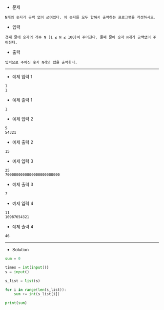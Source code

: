 - 문제

```
N개의 숫자가 공백 없이 쓰여있다. 이 숫자를 모두 합해서 출력하는 프로그램을 작성하시오.
```

- 입력

```
첫째 줄에 숫자의 개수 N (1 ≤ N ≤ 100)이 주어진다. 둘째 줄에 숫자 N개가 공백없이 주어진다.
```

- 출력

```
입력으로 주어진 숫자 N개의 합을 출력한다.
```

---

- 예제 입력 1 

```
1
1
```

- 예제 출력 1 

```
1
```

- 예제 입력 2 

```
5
54321
```

- 예제 출력 2 

```
15
```

- 예제 입력 3 

```
25
7000000000000000000000000
```

- 예제 출력 3 

```
7
```

- 예제 입력 4 

```
11
10987654321
```

- 예제 출력 4 

```
46
```

---

- Solution

```py
sum = 0

times = int(input())
s = input()

s_list = list(s)

for i in range(len(s_list)):
    sum += int(s_list[i])

print(sum)
```
